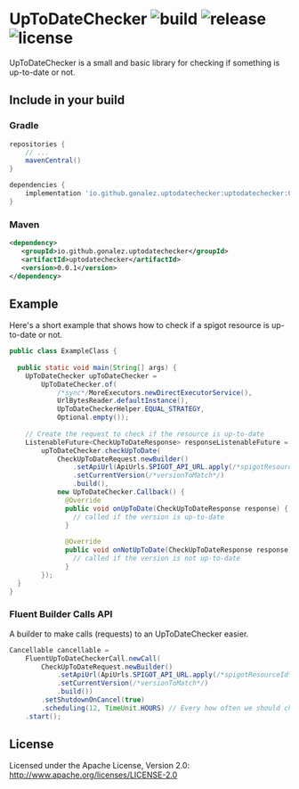 UpToDateChecker ![build](https://github.com/gonalez/uptodatechecker/workflows/build/badge.svg) ![release](https://img.shields.io/github/release/gonalez/uptodatechecker.svg) ![license](https://img.shields.io/badge/License-Apache%202.0-blue.svg)
============================
UpToDateChecker is a small and basic library for checking if something is up-to-date or not.

## Include in your build
### Gradle
```gradle
repositories {
    // ...
    mavenCentral()
}

dependencies {
    implementation 'io.github.gonalez.uptodatechecker:uptodatechecker:0.0.1'
}
```
### Maven
```xml
<dependency>
   <groupId>io.github.gonalez.uptodatechecker</groupId>
   <artifactId>uptodatechecker</artifactId>
   <version>0.0.1</version>
</dependency>
```

## Example
Here's a short example that shows how to check if a spigot resource is up-to-date or not.

```java
public class ExampleClass {
  
  public static void main(String[] args) {
    UpToDateChecker upToDateChecker = 
        UpToDateChecker.of(
            /*sync*/MoreExecutors.newDirectExecutorService(),
            UrlBytesReader.defaultInstance(), 
            UpToDateCheckerHelper.EQUAL_STRATEGY,
            Optional.empty());
    
    // Create the request to check if the resource is up-to-date
    ListenableFuture<CheckUpToDateResponse> responseListenableFuture =
        upToDateChecker.checkUpToDate(
            CheckUpToDateRequest.newBuilder()
                .setApiUrl(ApiUrls.SPIGOT_API_URL.apply(/*spigotResourceId*/))
                .setCurrentVersion(/*versionToMatch*/)
                .build(),
            new UpToDateChecker.Callback() {
              @Override
              public void onUpToDate(CheckUpToDateResponse response) {
                // called if the version is up-to-date
              }
              
              @Override
              public void onNotUpToDate(CheckUpToDateResponse response) {
                // called if the version is not up-to-date
              }
        });
  }
}
```
### Fluent Builder Calls API
A builder to make calls (requests) to an UpToDateChecker easier.
```java
Cancellable cancellable =
    FluentUpToDateCheckerCall.newCall(
        CheckUpToDateRequest.newBuilder()
            .setApiUrl(ApiUrls.SPIGOT_API_URL.apply(/*spigotResourceId*/))
            .setCurrentVersion(/*versionToMatch*/)
            .build())
        .setShutdownOnCancel(true)
        .scheduling(12, TimeUnit.HOURS) // Every how often we should check again?
    .start();
```
## License

Licensed under the Apache License, Version 2.0: http://www.apache.org/licenses/LICENSE-2.0